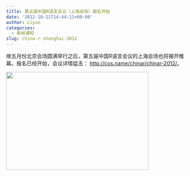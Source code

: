 ```yaml
---
title: 第五届中国R语言会议（上海会场）报名开始
date: '2012-10-11T14:44:11+00:00'
author: Liyun
categories:
  - 新闻通知
slug: china-r-shanghai-2012
---
```


继五月份北京会场圆满举行之后，第五届中国R语言会议的上海会场也将揭开帷幕。报名已经开始，会议详情猛击： <http://cos.name/chinar/chinar-2012/>。

<a href="http://cos.name/chinar/chinar-2012/" rel="attachment wp-att-6417"><img class="aligncenter size-full wp-image-6417" title="China-R-2012_manual_cover" src="http://i.imgur.com/4019k.jpg" alt="" width="388" height="268" /></a>
